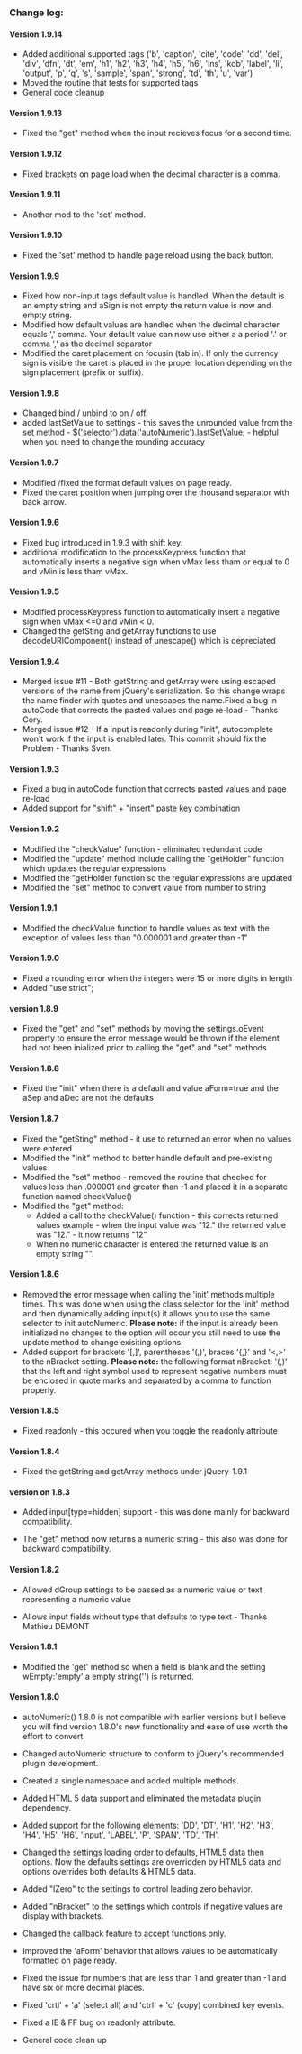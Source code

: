 ### Change log:

#### Version 1.9.14
+ Added additional supported tags ('b', 'caption', 'cite', 'code', 'dd', 'del', 'div', 'dfn', 'dt', 'em', 'h1', 'h2', 'h3', 'h4', 'h5', 'h6', 'ins', 'kdb', 'label', 'li', 'output', 'p', 'q', 's', 'sample', 'span', 'strong', 'td', 'th', 'u', 'var')
+ Moved the routine that tests for supported tags 
+ General code cleanup

#### Version 1.9.13
+ Fixed the "get" method when the input recieves focus for a second time.

#### Version 1.9.12
+ Fixed brackets on page load when the decimal character is a comma.

#### Version 1.9.11
+ Another mod to the 'set' method.

#### Version 1.9.10
+ Fixed the 'set' method to handle page reload using the back button.

#### Version 1.9.9
+ Fixed how non-input tags default value is handled.  When the default is an empty string and aSign is not empty the return value is now and empty string.
+ Modified how default values are handled when the decimal character equals ',' comma. Your default value can now use either a a period '.' or comma ',' as the decimal separator
+ Modified the caret placement on focusin (tab in). If only the currency sign is visible the caret is placed in the proper location depending on the sign placement (prefix or suffix).  

#### Version 1.9.8
+ Changed bind / unbind to on / off.
+ added lastSetValue to settings - this saves the unrounded value from the set method - $('selector').data('autoNumeric').lastSetValue; - helpful when you need to change the rounding accuracy

#### Version 1.9.7
+ Modified /fixed the format default values on page ready.
+ Fixed the caret position when jumping over the thousand separator with back arrow.

#### Version 1.9.6
+ Fixed bug introduced in 1.9.3 with shift key.
+ additional modification to the processKeypress function that automatically inserts a negative sign when vMax less tham or equal to 0 and vMin is less tham vMax.

#### Version 1.9.5
+ Modified processKeypress function to automatically insert a negative sign when vMax <=0 and vMin < 0.
+ Changed the getSting and getArray functions to use decodeURIComponent() instead of unescape() which is depreciated

#### Version 1.9.4
+ Merged issue #11 - Both getString and getArray were using escaped versions of the name from jQuery's serialization. So this change wraps the name finder with quotes and unescapes the name.Fixed a bug in autoCode that corrects the pasted values and page re-load - Thanks Cory.
+ Merged issue #12 - If a input is readonly during "init", autocomplete won't work if the input is enabled later. This commit should fix the Problem - Thanks Sven.

#### Version 1.9.3

+ Fixed a bug in autoCode function that corrects pasted values and page re-load
+ Added support for "shift" + "insert" paste key combination

#### Version 1.9.2

+ Modified the "checkValue" function - eliminated redundant code
+ Modified the "update" method include calling the "getHolder" function which updates the regular expressions
+ Modified the "getHolder function so the regular expressions are updated
+ Modified the "set" method to convert value from number to string

#### Version 1.9.1

+ Modified the checkValue function to handle values as text with the exception of values less than "0.000001 and greater than -1"

#### Version 1.9.0

+ Fixed a rounding error when the integers were 15 or more digits in length
+ Added "use strict";

#### version 1.8.9

+ Fixed the "get" and "set" methods by moving the settings.oEvent property to ensure the error message would be thrown if the element had not been inialized prior to calling the "get" and "set" methods

#### Version 1.8.8

+ Fixed the "init" when there is a default and value aForm=true and the aSep and aDec are not the defaults

#### Version 1.8.7

+ Fixed the "getSting" method - it use to returned an error when no values were entered 
+ Modified the "init" method to better handle default and pre-existing values
+ Modified the "set" method - removed the routine that checked for values less than .000001 and greater than -1 and placed it in a separate function named checkValue()
+ Modified the "get" method:
	+ Added a call to the checkValue() function - this corrects returned values example - when the input value was "12." the returned value was "12." - it now returns "12" 
	+ When no numeric character is entered the returned value is an empty string "". 

#### Version 1.8.6

+ Removed the error message when calling the 'init' methods multiple times. This was done when using the class selector for the 'init' method and then dynamically adding input(s) it allows you to use the same selector to init autoNumeric. **Please note:** if the input is already been initialized no changes to the option will occur you still need to use the update method to change exisiting options.
+ Added support for brackets '[,]', parentheses '(,)', braces '{,}' and '<,>' to the nBracket setting. **Please note:** the following format nBracket: '(,)' that the left and right symbol used to represent negative numbers must be enclosed in quote marks and separated by a comma to function properly. 

#### Version 1.8.5

+ Fixed readonly - this occured when you toggle the readonly attribute


#### Version 1.8.4

+ Fixed the getString and getArray methods under jQuery-1.9.1


#### version on 1.8.3

+ Added input[type=hidden] support - this was done mainly for backward compatibility.

+ The "get" method now returns a numeric string - this also was done for backward compatibility.


#### Version 1.8.2

+ Allowed dGroup settings to be passed as a numeric value or text representing a numeric value

+ Allows input fields without type that defaults to type text - Thanks Mathieu DEMONT


#### Version 1.8.1

+ Modified the 'get' method so when a field is blank and the setting wEmpty:'empty' a empty string('') is returned.


#### Version 1.8.0

+ autoNumeric() 1.8.0 is not compatible with earlier versions but I believe you will find version 1.8.0's new functionality and ease of use worth the effort to convert.

+ Changed autoNumeric structure to conform to jQuery's recommended plugin development. 

+ Created a single namespace and added multiple methods.

+ Added HTML 5 data support and eliminated the metadata plugin dependency. 

+ Added support for the following elements: 'DD', 'DT', 'H1', 'H2', 'H3', 'H4', 'H5', 'H6', 'input', 'LABEL', 'P', 'SPAN', 'TD', 'TH'.

+ Changed the settings loading order to defaults, HTML5 data then options. Now the defaults settings are overridden by HTML5 data and options overrides both defaults & HTML5 data.

+ Added "lZero" to the settings to control leading zero behavior.

+ Added "nBracket" to the settings which controls if negative values are display with brackets.

+ Changed the callback feature to accept functions only.

+ Improved the 'aForm' behavior that allows values to be automatically formatted on page ready.

+ Fixed the issue for numbers that are less than 1 and greater than -1 and have six or more decimal places.

+ Fixed 'crtl' + 'a' (select all) and 'ctrl' + 'c' (copy) combined key events.

+ Fixed a IE & FF bug on readonly attribute.

+ General code clean up